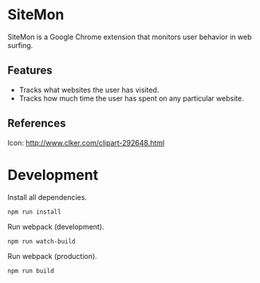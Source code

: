 # SiteMon

SiteMon is a Google Chrome extension that monitors user behavior in web surfing.

## Features

*   Tracks what websites the user has visited.
*   Tracks how much time the user has spent on any particular website.

## References

Icon: http://www.clker.com/clipart-292648.html

# Development

Install all dependencies.

    npm run install

Run webpack (development).

    npm run watch-build

Run webpack (production).

    npm run build
